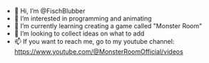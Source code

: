 - 👋 Hi, I’m @FischBlubber
- 👀 I’m interested in programming and animating
- 🌱 I’m currently learning creating a game called "Monster Room"
- 💞️ I’m looking to collect ideas on what to add
- 📫 If you want to reach me, go to my youtube channel: https://www.youtube.com/@MonsterRoomOfficial/videos

<!---
FischBlubber/FischBlubber is a ✨ special ✨ repository because its `README.md` (this file) appears on your GitHub profile.
You can click the Preview link to take a look at your changes.
--->
